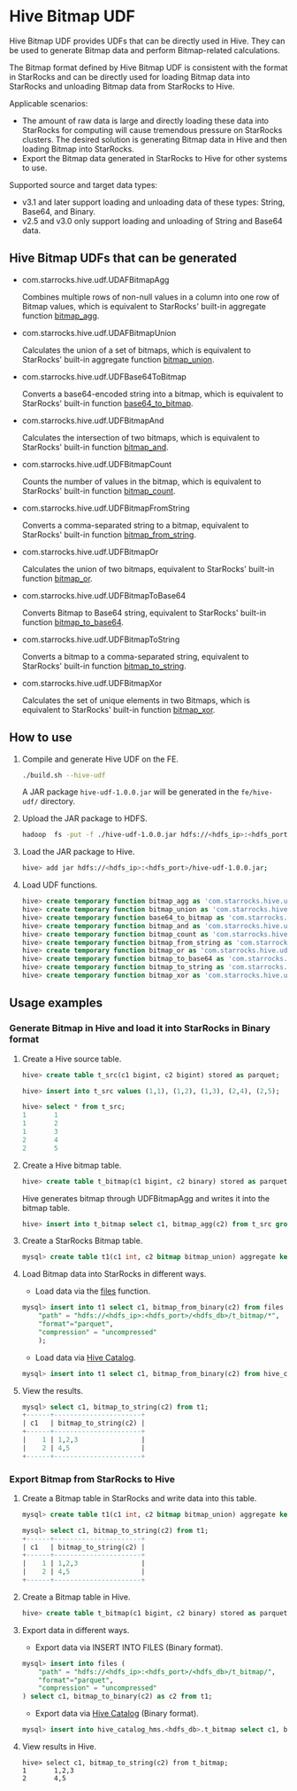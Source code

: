 ---
---

# Hive Bitmap UDF

Hive Bitmap UDF provides UDFs that can be directly used in Hive. They can be used to generate Bitmap data and perform Bitmap-related calculations.

The Bitmap format defined by Hive Bitmap UDF is consistent with the format in StarRocks and can be directly used for loading Bitmap data into StarRocks and unloading Bitmap data from StarRocks to Hive.

Applicable scenarios:

- The amount of raw data is large and directly loading these data into StarRocks for computing will cause tremendous pressure on StarRocks clusters. The desired solution is generating Bitmap data in Hive and then loading Bitmap into StarRocks.
- Export the Bitmap data generated in StarRocks to Hive for other systems to use.

Supported source and target data types:

- v3.1 and later support loading and unloading data of these types: String, Base64, and Binary.
- v2.5 and v3.0 only support loading and unloading of String and Base64 data.

## Hive Bitmap UDFs that can be generated

- com.starrocks.hive.udf.UDAFBitmapAgg

  Combines multiple rows of non-null values in a column into one row of Bitmap values, which is equivalent to StarRocks' built-in aggregate function [bitmap_agg](../sql-reference/sql-functions/bitmap-functions/bitmap_agg.md).

- com.starrocks.hive.udf.UDAFBitmapUnion

  Calculates the union of a set of bitmaps, which is equivalent to StarRocks' built-in aggregate function [bitmap_union](../sql-reference/sql-functions/bitmap-functions/bitmap_union.md).

- com.starrocks.hive.udf.UDFBase64ToBitmap

  Converts a base64-encoded string into a bitmap, which is equivalent to StarRocks' built-in function [base64_to_bitmap](../sql-reference/sql-functions/bitmap-functions/base64_to_bitmap.md).

- com.starrocks.hive.udf.UDFBitmapAnd

  Calculates the intersection of two bitmaps, which is equivalent to StarRocks' built-in function [bitmap_and](../sql-reference/sql-functions/bitmap-functions/bitmap_and.md).

- com.starrocks.hive.udf.UDFBitmapCount

  Counts the number of values in the bitmap, which is equivalent to StarRocks' built-in function [bitmap_count](../sql-reference/sql-functions/bitmap-functions/bitmap_count.md).

- com.starrocks.hive.udf.UDFBitmapFromString

  Converts a comma-separated string to a bitmap, equivalent to StarRocks' built-in function [bitmap_from_string](../sql-reference/sql-functions/bitmap-functions/bitmap_from_string.md).

- com.starrocks.hive.udf.UDFBitmapOr

  Calculates the union of two bitmaps, equivalent to StarRocks' built-in function [bitmap_or](../sql-reference/sql-functions/bitmap-functions/bitmap_or.md).

- com.starrocks.hive.udf.UDFBitmapToBase64

  Converts Bitmap to Base64 string, equivalent to StarRocks' built-in function [bitmap_to_base64](../sql-reference/sql-functions/bitmap-functions/bitmap_to_base64.md).

- com.starrocks.hive.udf.UDFBitmapToString

  Converts a bitmap to a comma-separated string, equivalent to StarRocks' built-in function [bitmap_to_string](../sql-reference/sql-functions/bitmap-functions/bitmap_to_string.md).

- com.starrocks.hive.udf.UDFBitmapXor

  Calculates the set of unique elements in two Bitmaps, which is equivalent to StarRocks' built-in function [bitmap_xor](../sql-reference/sql-functions/bitmap-functions/bitmap_xor.md).

## How to use

1. Compile and generate Hive UDF on the FE.

   ```bash
   ./build.sh --hive-udf
   ```

   A JAR package `hive-udf-1.0.0.jar` will be generated in the `fe/hive-udf/` directory.

2. Upload the JAR package to HDFS.

   ```bash
   hadoop  fs -put -f ./hive-udf-1.0.0.jar hdfs://<hdfs_ip>:<hdfs_port>/hive-udf-1.0.0.jar
   ```

3. Load the JAR package to Hive.

   ```bash
   hive> add jar hdfs://<hdfs_ip>:<hdfs_port>/hive-udf-1.0.0.jar;
   ```

4. Load UDF functions.

   ```sql
   hive> create temporary function bitmap_agg as 'com.starrocks.hive.udf.UDAFBitmapAgg';
   hive> create temporary function bitmap_union as 'com.starrocks.hive.udf.UDAFBitmapUnion';
   hive> create temporary function base64_to_bitmap as 'com.starrocks.hive.udf.UDFBase64ToBitmap';
   hive> create temporary function bitmap_and as 'com.starrocks.hive.udf.UDFBitmapAnd';
   hive> create temporary function bitmap_count as 'com.starrocks.hive.udf.UDFBitmapCount';
   hive> create temporary function bitmap_from_string as 'com.starrocks.hive.udf.UDFBitmapFromString';
   hive> create temporary function bitmap_or as 'com.starrocks.hive.udf.UDFBitmapOr';
   hive> create temporary function bitmap_to_base64 as 'com.starrocks.hive.udf.UDFBitmapToBase64';
   hive> create temporary function bitmap_to_string as 'com.starrocks.hive.udf.UDFBitmapToString';
   hive> create temporary function bitmap_xor as 'com.starrocks.hive.udf.UDFBitmapXor';
   ```

## Usage examples

### Generate Bitmap in Hive and load it into StarRocks in Binary format

1. Create a Hive source table.

   ```sql
   hive> create table t_src(c1 bigint, c2 bigint) stored as parquet;

   hive> insert into t_src values (1,1), (1,2), (1,3), (2,4), (2,5);

   hive> select * from t_src;
   1       1
   1       2
   1       3
   2       4
   2       5
   ```

2. Create a Hive bitmap table.

   ```sql
   hive> create table t_bitmap(c1 bigint, c2 binary) stored as parquet;
   ```

   Hive generates bitmap through UDFBitmapAgg and writes it into the bitmap table.

   ```sql
   hive> insert into t_bitmap select c1, bitmap_agg(c2) from t_src group by c1;
   ```

3. Create a StarRocks Bitmap table.

   ```sql
   mysql> create table t1(c1 int, c2 bitmap bitmap_union) aggregate key(c1)  distributed by hash(c1);
   ```

4. Load Bitmap data into StarRocks in different ways.

   - Load data via the [files](../sql-reference/sql-functions/table-functions/files.md) function.

   ```sql
   mysql> insert into t1 select c1, bitmap_from_binary(c2) from files (
       "path" = "hdfs://<hdfs_ip>:<hdfs_port>/<hdfs_db>/t_bitmap/*",
       "format"="parquet",
       "compression" = "uncompressed"
       );
   ```

   - Load data via [Hive Catalog](../data_source/catalog/hive_catalog.md).

   ```sql
   mysql> insert into t1 select c1, bitmap_from_binary(c2) from hive_catalog_hms.xxx_db.t_bitmap;
   ```

5. View the results.

   ```sql
   mysql> select c1, bitmap_to_string(c2) from t1;                                                                                                                                                                                                                                   
   +------+----------------------+                                                                                                                                                                                                                                                   
   | c1   | bitmap_to_string(c2) |
   +------+----------------------+
   |    1 | 1,2,3                |
   |    2 | 4,5                  |
   +------+----------------------+
   ```

### Export Bitmap from StarRocks to Hive

1. Create a Bitmap table in StarRocks and write data into this table.

   ```sql
   mysql> create table t1(c1 int, c2 bitmap bitmap_union) aggregate key(c1) buckets 3 distributed by hash(c1);

   mysql> select c1, bitmap_to_string(c2) from t1;                                                                                                                                                                                                                                   
   +------+----------------------+                                                                                                                                                                                                                                                   
   | c1   | bitmap_to_string(c2) |
   +------+----------------------+
   |    1 | 1,2,3                |
   |    2 | 4,5                  |
   +------+----------------------+
   ```

2. Create a Bitmap table in Hive.

   ```sql
   hive> create table t_bitmap(c1 bigint, c2 binary) stored as parquet;
   ```

3. Export data in different ways.

   - Export data via INSERT INTO FILES (Binary format).

   ```sql
   mysql> insert into files (
       "path" = "hdfs://<hdfs_ip>:<hdfs_port>/<hdfs_db>/t_bitmap/",
       "format"="parquet",
       "compression" = "uncompressed"
   ) select c1, bitmap_to_binary(c2) as c2 from t1;
   ```

   - Export data via [Hive Catalog](../data_source/catalog/hive_catalog.md) (Binary format).

   ```sql
   mysql> insert into hive_catalog_hms.<hdfs_db>.t_bitmap select c1, bitmap_to_binary(c2) from t1;
   ```

4. View results in Hive.

   ```plain
   hive> select c1, bitmap_to_string(c2) from t_bitmap;
   1       1,2,3
   2       4,5
   ```
